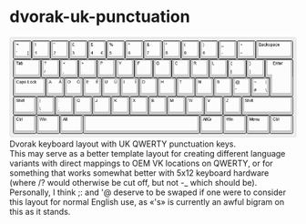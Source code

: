 # dvorak-uk-punctuation
![](dvukp.png)
<br>
Dvorak keyboard layout with UK QWERTY punctuation keys.
<br>
This may serve as a better template layout for creating different language variants with direct mappings to OEM VK locations on QWERTY, or for something that works somewhat better with 5x12 keyboard hardware (where /? would otherwise be cut off, but not -_ which should be).
<br>
Personally, I think ;: and '@ deserve to be swaped if one were to consider this layout for normal English use, as «'s» is currently an awful bigram on this as it stands.
